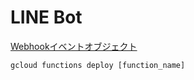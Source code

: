 # LINE Bot

[Webhookイベントオブジェクト](https://developers.line.biz/ja/docs/messaging-api/receiving-messages/)

```
gcloud functions deploy [function_name]
```
